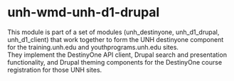 # unh-wmd-unh-d1-drupal

This module is part of a set of modules (unh_destinyone, unh_d1_drupal, unh_d1_client) that work together to form the UNH destinyone component for the training.unh.edu and youthprograms.unh.edu sites.  
They implement the DestinyOne API client, Drupal search and presentation functionality, and Drupal theming components for the DestinyOne course registration for 
those UNH sites. 
